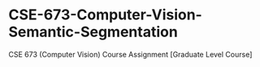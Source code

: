 # CSE-673-Computer-Vision-Semantic-Segmentation
CSE 673 (Computer Vision) Course Assignment [Graduate Level Course]
